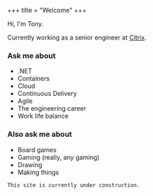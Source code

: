 +++
title = "Welcome"
+++

Hi, I'm Tony.

Currently working as a senior engineer at [Citrix](https://citrix.com/).

### Ask me about 
- .NET
- Containers
- Cloud
- Continuous Delivery
- Agile
- The engineering career
- Work life balance

### Also ask me about
- Board games
- Gaming (really, any gaming)
- Drawing
- Making things

`This site is currently under construction.`